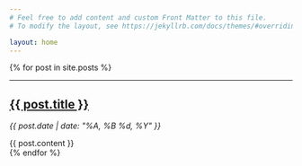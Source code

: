 ```yaml
---
# Feel free to add content and custom Front Matter to this file.
# To modify the layout, see https://jekyllrb.com/docs/themes/#overriding-theme-defaults

layout: home
---
```

{% for post in site.posts %}
  <div>
    <hr />
    <h2>
      <a href="{{ post.url }}"> {{ post.title }} </a>
    </h2>
    <p>
      <em>{{ post.date | date: "%A, %B %d, %Y" }}</em>
    </p>
    {{ post.content }}
    <br />
  </div>
{% endfor %}


